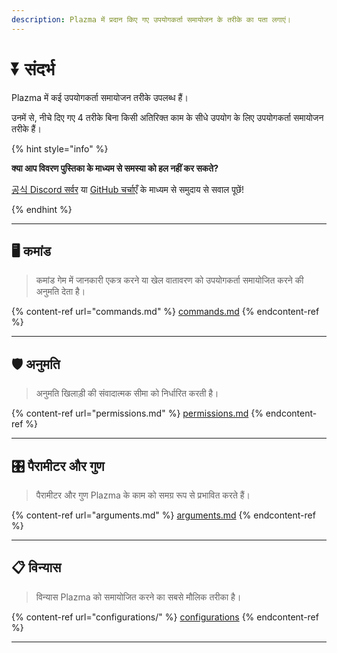 ```yaml
---
description: Plazma में प्रदान किए गए उपयोगकर्ता समायोजन के तरीके का पता लगाएं।
---
```


# ⏬ संदर्भ

Plazma में कई उपयोगकर्ता समायोजन तरीके उपलब्ध हैं।

उनमें से, नीचे दिए गए 4 तरीके बिना किसी अतिरिक्त काम के सीधे उपयोग के लिए उपयोगकर्ता समायोजन तरीके हैं।

{% hint style="info" %}

**क्या आप विवरण पुस्तिका के माध्यम से समस्या को हल नहीं कर सकते?**

[공식 Discord सर्वर](https://discord.gg/MmfC52K8A8) या [GitHub चर्चाएँ](https://github.com/PlazmaMC/PlazmaBukkit/discussions) के माध्यम से समुदाय से सवाल पूछें!

{% endhint %}

***

## 🖥️ कमांड <a href="#id-1" id="id-1"></a>

> कमांड गेम में जानकारी एकत्र करने या खेल वातावरण को उपयोगकर्ता समायोजित करने की अनुमति देता है।

{% content-ref url="commands.md" %}
[commands.md](commands.md)
{% endcontent-ref %}

***

## 🛡️ अनुमति <a href="#id-2" id="id-2"></a>

> अनुमति खिलाड़ी की संवादात्मक सीमा को निर्धारित करती है।

{% content-ref url="permissions.md" %}
[permissions.md](permissions.md)
{% endcontent-ref %}

***

## 🎛️ पैरामीटर और गुण <a href="#id-3" id="id-3"></a>

> पैरामीटर और गुण Plazma के काम को समग्र रूप से प्रभावित करते हैं।

{% content-ref url="arguments.md" %}
[arguments.md](arguments.md)
{% endcontent-ref %}

***

## 📋 विन्यास <a href="#id-4" id="id-4"></a>

> विन्यास Plazma को समायोजित करने का सबसे मौलिक तरीका है।

{% content-ref url="configurations/" %}
[configurations](configurations/)
{% endcontent-ref %}

***
